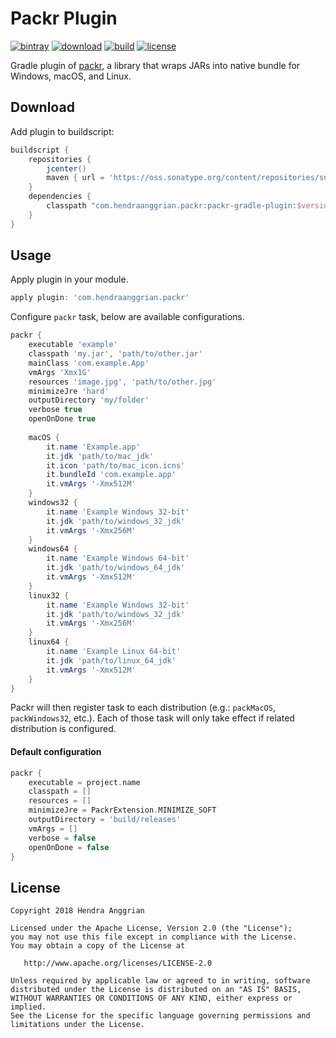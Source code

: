 Packr Plugin
============
[![bintray](https://img.shields.io/badge/bintray-packr-brightgreen.svg)](https://bintray.com/hendraanggrian/packr)
[![download](https://api.bintray.com/packages/hendraanggrian/packr/packr-gradle-plugin/images/download.svg)](https://bintray.com/hendraanggrian/packr/packr-gradle-plugin/_latestVersion)
[![build](https://travis-ci.com/hendraanggrian/packr-gradle-plugin.svg)](https://travis-ci.com/hendraanggrian/packr-gradle-plugin)
[![license](https://img.shields.io/badge/license-Apache--2.0-blue.svg)](http://www.apache.org/licenses/LICENSE-2.0)

Gradle plugin of [packr], a library that wraps JARs into native bundle for Windows, macOS, and Linux.

Download
--------
Add plugin to buildscript:

```gradle
buildscript {
    repositories {
        jcenter()
        maven { url = 'https://oss.sonatype.org/content/repositories/snapshots' }
    }
    dependencies {
        classpath "com.hendraanggrian.packr:packr-gradle-plugin:$version"
    }
}
```

Usage
-----
Apply plugin in your module.

```gradle
apply plugin: 'com.hendraanggrian.packr'
```

Configure `packr` task, below are available configurations.

```gradle
packr {
    executable 'example'
    classpath 'my.jar', 'path/to/other.jar'
    mainClass 'com.example.App'
    vmArgs 'Xmx1G'
    resources 'image.jpg', 'path/to/other.jpg'
    minimizeJre 'hard'
    outputDirectory 'my/folder'   
    verbose true
    openOnDone true
    
    macOS {
        it.name 'Example.app'
        it.jdk 'path/to/mac_jdk'
        it.icon 'path/to/mac_icon.icns'
        it.bundleId 'com.example.app'
        it.vmArgs '-Xmx512M'
    }
    windows32 {
        it.name 'Example Windows 32-bit'
        it.jdk 'path/to/windows_32_jdk'
        it.vmArgs '-Xmx256M'
    }
    windows64 {
        it.name 'Example Windows 64-bit'
        it.jdk 'path/to/windows_64_jdk'
        it.vmArgs '-Xmx512M'
    }
    linux32 {
        it.name 'Example Windows 32-bit'
        it.jdk 'path/to/windows_32_jdk'
        it.vmArgs '-Xmx256M'
    }
    linux64 {
        it.name 'Example Linux 64-bit'
        it.jdk 'path/to/linux_64_jdk'
        it.vmArgs '-Xmx512M'
    }
}
```

Packr will then register task to each distribution (e.g.: `packMacOS`, `packWindows32`, etc.).
Each of those task will only take effect if related distribution is configured.

#### Default configuration

```gradle
packr {
    executable = project.name
    classpath = []
    resources = []
    minimizeJre = PackrExtension.MINIMIZE_SOFT
    outputDirectory = 'build/releases'
    vmArgs = []
    verbose = false
    openOnDone = false
}
```

License
-------
    Copyright 2018 Hendra Anggrian

    Licensed under the Apache License, Version 2.0 (the "License");
    you may not use this file except in compliance with the License.
    You may obtain a copy of the License at

       http://www.apache.org/licenses/LICENSE-2.0

    Unless required by applicable law or agreed to in writing, software
    distributed under the License is distributed on an "AS IS" BASIS,
    WITHOUT WARRANTIES OR CONDITIONS OF ANY KIND, either express or implied.
    See the License for the specific language governing permissions and
    limitations under the License.
    
[packr]: https://github.com/libgdx/packr
[PackrTask]: https://hendraanggrian.github.io/packr-plugin/packr/com.hendraanggrian.packr/-packr-task/index.html
